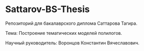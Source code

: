 # Sattarov-BS-Thesis
 Репозиторий для бакалаврского диплома Саттарова Тагира.

Тема: Построение тематических моделей полилогов.

Научный руководитель: Воронцов Константин Вячеславович.
